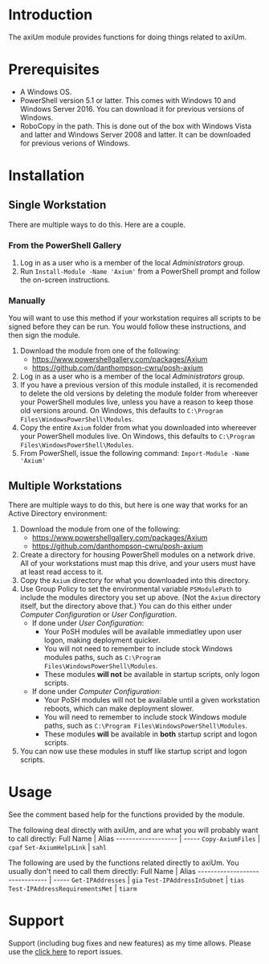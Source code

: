 # Introduction
The axiUm module provides functions for doing things related to axiUm.

# Prerequisites
* A Windows OS.
* PowerShell version 5.1 or latter. This comes with Windows 10 and Windows Server 2016. You can download it for previous versions of Windows.
* RoboCopy in the path. This is done out of the box with Windows Vista and latter and Windows Server 2008 and latter. It can be downloaded for previous verions of Windows.

# Installation

## Single Workstation
There are multiple ways to do this. Here are a couple.

### From the PowerShell Gallery
1. Log in as a user who is a member of the local _Administrators_ group.
2. Run `Install-Module -Name 'Axium'` from a PowerShell prompt and follow the on-screen instructions.

### Manually
You will want to use this method if your workstation requires all scripts to be signed before they can be run. You would follow these instructions, and then sign the module.

1. Download the module from one of the following:
    * https://www.powershellgallery.com/packages/Axium
    * https://github.com/danthompson-cwru/posh-axium
2. Log in as a user who is a member of the local _Administrators_ group.
3. If you have a previous version of this module installed, it is recomended to delete the old versions by deleting the module folder from whereever your PowerShell modules live, unless you have a reason to keep those old versions around. On Windows, this defaults to `C:\Program Files\WindowsPowerShell\Modules`.
4. Copy the entire `Axium` folder from what you downloaded into whereever your PowerShell modules live. On Windows, this defaults to `C:\Program Files\WindowsPowerShell\Modules`.
5. From PowerShell, issue the following command: `Import-Module -Name 'Axium'`

## Multiple Workstations
There are multiple ways to do this, but here is one way that works for an Active Directory environment:
1. Download the module from one of the following:
    * https://www.powershellgallery.com/packages/Axium
    * https://github.com/danthompson-cwru/posh-axium
2. Create a directory for housing PowerShell modules on a network drive. All of your workstations must map this drive, and your users must have at least read access to it.
3. Copy the `Axium` directory for what you downloaded into this directory.
4. Use Group Policy to set the environmental variable `PSModulePath` to include the modules directory you set up above. (Not the `Axium` directory itself, but the directory above that.) You can do this either under _Computer Configuration_ or _User Configuration_.
    * If done under _User Configuration_:
        * Your PoSH modules will be available immediatley upon user logon, making deployment quicker.
        * You will not need to remember to include stock Windows modules paths, such as `C:\Program Files\WindowsPowerShell\Modules`.
        * These modules __will not__ be available in startup scripts, only logon scripts.
    * If done under _Computer Configuration_:
        * Your PoSH modules will not be available until a given workstation reboots, which can make deployment slower.
        * You will need to remember to include stock Windows module paths, such as `C:\Program Files\WindowsPowerShell\Modules`.
        * These modules __will__ be available in __both__ startup script and logon scripts.
5. You can now use these modules in stuff like startup script and logon scripts.

# Usage
See the comment based help for the functions provided by the module.

The following deal directly with axiUm, and are what you will probably want to call directly:
Full Name           | Alias
------------------- | -----
`Copy-AxiumFiles`   | `cpaf`
`Set-AxiumHelpLink` | `sahl`

The following are used by the functions related directly to axiUm. You usually don't need to call them directly:
Full Name                       | Alias
------------------------------- | -----
`Get-IPAddresses`               | `gia`
`Test-IPAddressInSubnet`        | `tias`
`Test-IPAddressRequirementsMet` | `tiarm`

# Support
Support (including bug fixes and new features) as my time allows. Please use the [click here](https://github.com/danthompson-cwru/posh-axium/issues) to report issues.
